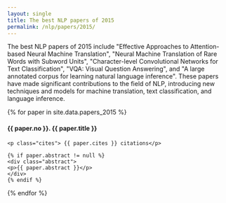 ```yaml
---
layout: single
title: The best NLP papers of 2015
permalink: /nlp/papers/2015/
---
```


<div>
<p class="featured_snippet">The best NLP papers of 2015 include "Effective Approaches to Attention-based Neural Machine Translation", "Neural Machine Translation of Rare Words with Subword Units", "Character-level Convolutional Networks for Text Classification", "VQA: Visual Question Answering", and "A large annotated corpus for learning natural language inference". These papers have made significant contributions to the field of NLP, introducing new techniques and models for machine translation, text classification, and language inference.</p>
{% for paper in site.data.papers_2015 %}
    <h4>{{ paper.no }}. <a href="{{ paper.url }}" style="text-decoration:none" target="_blank">{{ paper.title }}</a></h4>

    <p class="cites"> {{ paper.cites }} citations</p>

    {% if paper.abstract != null %}
    <div class="abstract">
    <p>{{ paper.abstract }}</p>
    </div>
    {% endif %}
{% endfor %}
</div>

